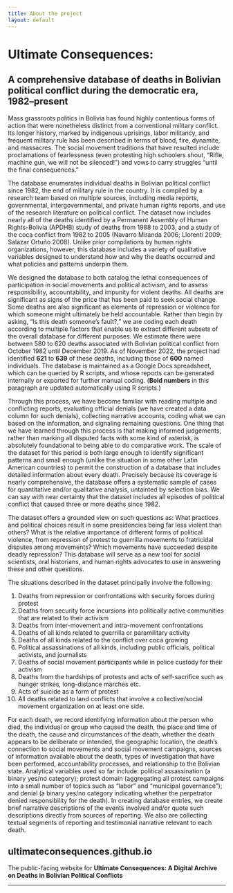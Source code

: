 ```yaml
---
title: About the project
layout: default
---
```


# Ultimate Consequences:
## A comprehensive database of deaths in Bolivian political conflict during the democratic era, 1982–present

Mass grassroots politics in Bolivia has found highly contentious forms
of action that were nonetheless distinct from a conventional military
conflict. Its longer history, marked by indigenous uprisings, labor
militancy, and frequent military rule has been described in terms of
blood, fire, dynamite, and massacres. The social movement traditions
that have resulted include proclamations of fearlessness (even
protesting high schoolers shout, “Rifle, machine gun, we will not be
silenced!”) and vows to carry struggles “until the final consequences.”

The database enumerates individual deaths in Bolivian political conflict
since 1982, the end of military rule in the country. It is compiled by a
research team based on multiple sources, including media reports,
governmental, intergovernmental, and private human rights reports, and
use of the research literature on political conflict. The dataset now
includes nearly all of the deaths identified by a Permanent Assembly of
Human Rights-Bolivia (APDHB) study of deaths from 1988 to 2003, and a
study of the coca conflict from 1982 to 2005 (Navarro Miranda 2006;
Llorenti 2009; Salazar Ortuño 2008). Unlike prior compilations by human
rights organizations, however, this database includes a variety of
qualitative variables designed to understand how and why the deaths
occurred and what policies and patterns underpin them.

We designed the database to both catalog the lethal consequences of
participation in social movements and political activism, and to assess
responsibility, accountability, and impunity for violent deaths. All
deaths are significant as signs of the price that has been paid to seek
social change. Some deaths are also significant as elements of
repression or violence for which someone might ultimately be held
accountable. Rather than begin by asking, “Is this death someone’s
fault?,” we are coding each death according to multiple factors that
enable us to extract different subsets of the overall database for
different purposes. We estimate there were between 580 to 620 deaths
associated with Bolivian political conflict from October 1982 until
December 2019. As of November 2022, the project had identified **621**
to **639** of these deaths, including those of **600** named
individuals. The database is maintained as a Google Docs spreadsheet,
which can be queried by R scripts, and whose reports can be generated
internally or exported for further manual coding. (**Bold numbers** in
this paragraph are updated automatically using R scripts.)

Through this process, we have become familiar with reading multiple and
conflicting reports, evaluating official denials (we have created a data
column for such denials), collecting narrative accounts, coding what we
can based on the information, and signaling remaining questions. One
thing that we have learned through this process is that making informed
judgements, rather than marking all disputed facts with some kind of
asterisk, is absolutely foundational to being able to do comparative
work. The scale of the dataset for this period is both large enough to
identify significant patterns and small enough (unlike the situation in
some other Latin American countries) to permit the construction of a
database that includes detailed information about every death. Precisely
because its coverage is nearly comprehensive, the database offers a
systematic sample of cases for quantitative and/or qualitative analysis,
untainted by selection bias. We can say with near certainty that the
dataset includes all episodes of political conflict that caused three or
more deaths since 1982.

The dataset offers a grounded view on such questions as: What practices
and political choices result in some presidencies being far less violent
than others? What is the relative importance of different forms of
political violence, from repression of protest to guerrilla movements to
fratricidal disputes among movements? Which movements have succeeded
despite deadly repression? This database will serve as a new tool for
social scientists, oral historians, and human rights advocates to use in
answering these and other questions.

The situations described in the dataset principally involve the
following:

1.  Deaths from repression or confrontations with security forces during
    protest
2.  Deaths from security force incursions into politically active
    communities that are related to their activism
3.  Deaths from inter-movement and intra-movement confrontations
4.  Deaths of all kinds related to guerrilla or paramilitary activity
5.  Deaths of all kinds related to the conflict over coca growing
6.  Political assassinations of all kinds, including public officials,
    political activists, and journalists
7.  Deaths of social movement participants while in police custody for
    their activism
8.  Deaths from the hardships of protests and acts of self-sacrifice
    such as hunger strikes, long-distance marches etc.
9.  Acts of suicide as a form of protest
10. All deaths related to land conflicts that involve a
    collective/social movement organization on at least one side.

For each death, we record identifying information about the person who
died, the individual or group who caused the death, the place and time
of the death, the cause and circumstances of the death, whether the
death appears to be deliberate or intended, the geographic location, the
death’s connection to social movements and social movement campaigns,
sources of information available about the death, types of investigation
that have been performed, accountability processes, and relationship to
the Bolivian state. Analytical variables used so far include: political
assassination (a binary yes/no category); protest domain (aggregating
all protest campaigns into a small number of topics such as “labor” and
“municipal governance”); and denial (a binary yes/no category indicating
whether the perpetrator denied responsibility for the death). In
creating database entries, we create brief narrative descriptions of the
events involved and/or quote such descriptions directly from sources of
reporting. We also are collecting textual segments of reporting and
testimonial narrative relevant to each death.

## ultimateconsequences.github.io
The public-facing website for **Ultimate Consequences: A Digital Archive on Deaths in Bolivian Political Conflicts**

----
